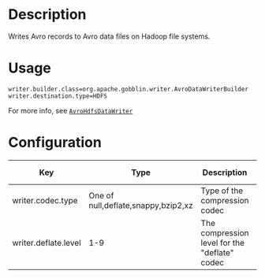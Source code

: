 # Description

Writes Avro records to Avro data files on Hadoop file systems.


# Usage


    writer.builder.class=org.apache.gobblin.writer.AvroDataWriterBuilder
    writer.destination.type=HDFS

For more info, see [`AvroHdfsDataWriter`](https://github.com/apache/gobblin/search?utf8=%E2%9C%93&q=AvroHdfsDataWriter)


# Configuration


| Key | Type | Description | Default Value |
|-----|------|-------------|---------------|
| writer.codec.type | One of null,deflate,snappy,bzip2,xz | Type of the compression codec | deflate |
| writer.deflate.level | 1-9 | The compression level for the "deflate" codec | 9 |

